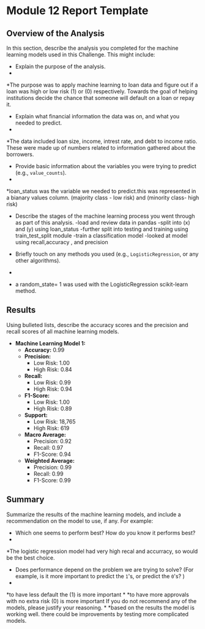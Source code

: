 # Module 12 Report Template

## Overview of the Analysis

In this section, describe the analysis you completed for the machine learning models used in this Challenge. This might include:

* Explain the purpose of the analysis.
*
*The purpose was to apply machine learning to loan data and figure out if a loan was high or low risk (1) or (0) respectively. Towards the goal of helping institutions decide the chance that someone will default on a loan or repay it.

* Explain what financial information the data was on, and what you needed to predict.
*
*The data included loan size, income, intrest rate, and debt to income ratio. These were made up of numbers related to information gathered about the borrowers.

* Provide basic information about the variables you were trying to predict (e.g., `value_counts`).
*
*loan_status was the variable we needed to predict.this was represented in a bianary values column.
(majority class - low risk) and (minority class- high risk)

* Describe the stages of the machine learning process you went through as part of this analysis.
-load and review data in pandas
-split into (x) and (y) using loan_status
-further split into testing and training  using train_test_split module
-train a classification model
-looked at model using recall,accuracy , and precision 

* Briefly touch on any methods you used (e.g., `LogisticRegression`, or any other algorithms).
*
* a random_state= 1 was used with the LogisticRegression scikit-learn method.

## Results

Using bulleted lists, describe the accuracy scores and the precision and recall scores of all machine learning models.

* **Machine Learning Model 1:**
  * **Accuracy:** 0.99
  * **Precision:**
    * Low Risk: 1.00
    * High Risk: 0.84
  * **Recall:**
    * Low Risk: 0.99
    * High Risk: 0.94
  * **F1-Score:**
    * Low Risk: 1.00
    * High Risk: 0.89
  * **Support:**
    * Low Risk: 18,765
    * High Risk: 619
  * **Macro Average:**
    * Precision: 0.92
    * Recall: 0.97
    * F1-Score: 0.94
  * **Weighted Average:**
    * Precision: 0.99
    * Recall: 0.99
    * F1-Score: 0.99
## Summary

Summarize the results of the machine learning models, and include a recommendation on the model to use, if any. For example:

* Which one seems to perform best? How do you know it performs best?
*
*The logistic regression model had very high recal and accurracy, so would be the best choice.
* Does performance depend on the problem we are trying to solve? (For example, is it more important to predict the `1`'s, or predict the `0`'s? )
*
*to have less default the (1) is more important
*
*to have more approvals with no extra risk (0) is more important
If you do not recommend any of the models, please justify your reasoning.
*
*based on the results the model is working well. there could be improvements by testing more complicated models.